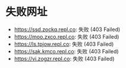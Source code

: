 # 失败网址
- https://ssd.zockq.repl.co: 失败 (403
Failed)
- https://moo.zxco.repl.co: 失败 (403
Failed)
- https://ls.tpjow.repl.co: 失败 (403
Failed)
- https://sak.kmco.repl.co: 失败 (403
Failed)
- https://vi.zogzr.repl.co: 失败 (403
Failed)
